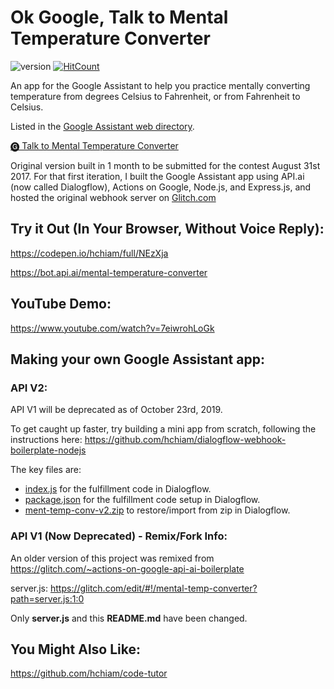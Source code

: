 # Ok Google, Talk to Mental Temperature Converter

![version](https://img.shields.io/github/release/hchiam/mental-temperature-converter) [![HitCount](http://hits.dwyl.com/hchiam/mental-temperature-converter.svg)](http://hits.dwyl.com/hchiam/mental-temperature-converter)

An app for the Google Assistant to help you practice mentally converting temperature from degrees Celsius to Fahrenheit, or from Fahrenheit to Celsius.

Listed in the <a href="https://assistant.google.com/services/a/uid/0000004e69d8570e" target="_blank">Google Assistant web directory</a>.

<a href="https://assistant.google.com/services/invoke/uid/0000004e69d8570e">🅖 Talk to Mental Temperature Converter</a>

Original version built in 1 month to be submitted for the contest August 31st 2017. For that first iteration, I built the Google Assistant app using API.ai (now called Dialogflow), Actions on Google, Node.js, and Express.js, and hosted the original webhook server on [Glitch.com](https://glitch.com/edit/#!/mental-temp-converter) 

## Try it Out (In Your Browser, Without Voice Reply):

<a href="https://codepen.io/hchiam/full/NEzXja" target="_blank">https://codepen.io/hchiam/full/NEzXja</a>

<a href="https://bot.api.ai/mental-temperature-converter" target="_blank">https://bot.api.ai/mental-temperature-converter</a>

## YouTube Demo:

<a href="https://www.youtube.com/watch?v=7eiwrohLoGk" target="_blank">https://www.youtube.com/watch?v=7eiwrohLoGk</a>

## Making your own Google Assistant app:

### API V2:

API V1 will be deprecated as of October 23rd, 2019.

To get caught up faster, try building a mini app from scratch, following the instructions here: <a href="https://github.com/hchiam/dialogflow-webhook-boilerplate-nodejs" target="_blank">https://github.com/hchiam/dialogflow-webhook-boilerplate-nodejs</a>

The key files are:

* [index.js](https://github.com/hchiam/mental-temperature-converter/blob/master/index.js) for the fulfillment code in Dialogflow.
* [package.json](https://github.com/hchiam/mental-temperature-converter/blob/master/package.json) for the fulfillment code setup in Dialogflow.
* [ment-temp-conv-v2.zip](https://github.com/hchiam/mental-temperature-converter/blob/master/ment-temp-conv-v2.zip) to restore/import from zip in Dialogflow.

### API V1 (Now Deprecated) - Remix/Fork Info:

An older version of this project was remixed from <a href="https://glitch.com/~actions-on-google-api-ai-boilerplate">https://glitch.com/~actions-on-google-api-ai-boilerplate</a>

server.js: <a href="https://glitch.com/edit/#!/mental-temp-converter?path=server.js:1:0">https://glitch.com/edit/#!/mental-temp-converter?path=server.js:1:0</a>

Only **server.js** and this **README.md** have been changed.

## You Might Also Like:

<a href="https://github.com/hchiam/code-tutor" target="_blank">https://github.com/hchiam/code-tutor</a>
